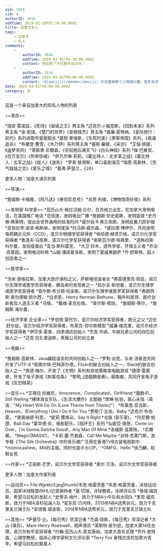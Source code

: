 ```yaml
---
aid: 1014
cid: 4
authorID: 1616
addTime: 2019-02-28T02:54:00.000Z
title: 加拿大名人
tags:
    - 加拿大
    - 名人
comments:
    -
        authorID: 1644
        addTime: 2019-03-01T04:38:00.000Z
        content: 然后呢？不打算多说点吗？
    -
        authorID: 1616
        addTime: 2019-03-01T08:00:00.000Z
        content: '@[amsiji](/member/amsiji) 你对里面哪个人物感兴趣，我多说说。'
date: 2019-03-01T08:00:00.000Z
category: 水
---
```


这是一个来自加拿大的知名人物的列表

\==演员==

\*瑞安·雷诺兹，《死侍》《留级之王》男主角 \*迈克尔·J·福克斯，《回到未来》系列男主角 \*金·凯瑞，《楚门的世界》《变相怪杰》男主角 \*威廉·夏特纳，《星际旅行：初代》系列进取号星舰舰长 \*基努·里维斯，《生死时速》《黑客帝国》系列，《疾速追杀》 \*布蘭登·費雪，《木乃伊》系列男主角 \*塞斯·羅根，《采访》 \*艾倫·佩姬，《盗梦空间》 \*萊斯里·尼爾森，《空前绝后满天飞》《白头神探》系列 \*傑·巴魯契，《百万宝贝》《热带惊魂》 \*伊万杰琳·莉莉，《霍比特人：史矛革之战》《霍比特人：五军之战》《蚁人》《迷失》 \*罗素·彼得斯，单口喜剧演员 \*瑞恩·高斯林，《充气娃娃之恋》《爱乐之城》 \*基弗·萨瑟兰，《24》

更多人物：加拿大演员列表

\==导演==

\*詹姆斯·卡梅隆，《阿凡达》《泰坦尼克号》 \*肖恩·利维，《博物馆奇妙夜》系列

\==发明家 科学家== \*亚历山大·格拉汉姆·贝尔，在苏格兰出生，在加拿大发明电话，在美国推广电话 \*范信達，发明电台广播 \*詹姆斯·奈史密斯，发明篮球 \*史丹佛·佛莱明，提出全世界通用的标准时间 \*威尔伯·R·弗兰克斯，发明反重力防护服 \*亚伯拉罕·波诺·格斯纳，发明煤油 \*托马斯·威尔森， \*威拉德·博伊尔，共同发明电荷耦合元件（CCD），诺贝尔物理学奖获得者 \*格哈德·赫茨贝格，诺贝尔化学奖获得者 \*鲁道夫·马库斯，诺贝尔化学奖获得者 \*奥斯瓦尔德·埃弗里， \*道格拉斯·科尔曼，发现瘦蛋白 \*亚当·斯科雷克， \*大卫·铃木，遗传学家，环保主义者 \*乔治·克莱因，发明电动轮椅 \*山姆·潘诺普洛斯，发明了夏威夷披萨 \*乔·舒斯特，超人创造者之一

\==医学家==

\*汤米·道格拉斯，加拿大医疗保险之父，萨斯喀彻温省长 \*弗雷德里克·班廷，诺贝尔生理学或医学奖获得者，胰岛素的发现者之一 \*拉尔夫·斯坦曼，诺贝尔生理学或医学奖获得者 \*查尔斯·布兰顿·哈金斯，诺贝尔生理学或医学奖获得者 \*弗朗西斯·奥尔德姆·凯尔西， \*白求恩，Henry Norman Bethune，胸外科医师、医疗创新者及人道主义者 \*马偕， \*戴维·麦克伦南， \*查尔斯·塔珀， \*詹姆斯·蒂尔， \*詹姆斯·海尔曼，

\==经济学家 企业家== \*罗伯特·蒙代尔，诺贝尔经济学奖获得者，欧元之父 \*迈伦·舒尔兹，诺贝尔经济学奖获得者，布莱克-舒尔斯模型 \*威廉·维克里，诺贝尔经济学奖获得者 \*伊莎多·夏普，四季酒店创始人 \*杰克·华纳，华纳兄弟公司的四位创始人之一 \*迈克·拉扎里迪斯，黑莓公司的创立者

\==电脑==

\*詹姆斯·高斯林，Java编程语言的共同创始人之一 \*罗勃·派克，与肯·汤普逊共同开发了UTF-8 \*斯图尔特·巴特菲尔德，Flickr的联合创始人之一，Slack的联合创始人之一 \*席德·梅尔，开发了《文明》系列和其他策略类电脑游戏 \*捷德·雷蒙德，开发了电子游戏《刺客信条》 \*黎明\_(遊戲開發者)，越南裔，共同开发电子游戏《反恐精英》

\==音乐== \*艾薇兒·拉維尼，Innocence，Complicated，Girlfriend \*魔数41，Still Waiting \*裸体淑女乐队，《生活大爆炸》主题曲 \*席琳·狄翁，我心永恒（英语："My Heart Will Go On (Love Theme from Titanic)"） \*布莱恩·亚当斯，Heaven，(Everything I Do) I Do It for You \*贾斯汀·比伯，Baby \*迈克尔·布伯雷， \*里奥纳德·科恩， \*妮莉·費塔朵，Say It Right \*龙笛 (音乐家)， \*丹尼爾·帕德，Bad Day \*霍华德·肖，电影配乐，《指环王》系列 \*仙妮亞·唐恩，Come on Over，I'm Gonna Getcha Good!，Any Man Of Mine \*洛福斯·温莱特， \*尼爾·楊， \*Magic!|MAGIC!， \*卡莉·蕾·杰普森，Call Me Maybe \*派特·克莱门斯，其专辑《The Silk Orchestra》中的音乐被广泛用在香港TVB古装电视剧中 \*momocashew，Mili的主唱，同时也是ボカロP。 \*OMFG，Hello \*徐乃麟，紅鞋女孩

\==作家== \*艾丽斯·芒罗，诺贝尔文学奖获得者 \*索尔·贝洛，诺贝尔文学奖获得者

更多人物：加拿大作家列表

\==运动员== File:Wgretz3.jpg|thumb|韦恩·格雷茨基 \*韦恩·格雷茨基，冰球运动员，国家冰球联盟(NHL)记录保持者 \*唐·切瑞，冰球教练，冰球评论员 \*泰瑞·福克斯，希望马拉松的发起人 \*史蒂夫·纳什，效力于NBA小牛队和太阳队 \*里克·福克斯，效力于NBA洛杉矶湖人队 \*安东尼·贝内特，2013年NBA选秀状元，效力于克里夫兰骑士队 \*安德鲁·威金斯，2014年NBA选秀状元，效力于克里夫兰骑士队

\==其他== \*萨曼莎·比，《每日秀》资深记者 \*杰森·琼斯，《每日秀》资深记者 \*大山 (演员)，Mark Henry Rowswell，相声演员 \*莱斯特·皮尔逊，加拿大第14任总理，诺贝尔和平奖获得者 \*约翰·亚历山大·麦克唐纳，加拿大首任总理 \*乔丹·皮特森，心理学教授，临床心理学家和文化评论家 \*Terry Fox 身残志坚的加拿大青年，希望马拉松的奠基人
